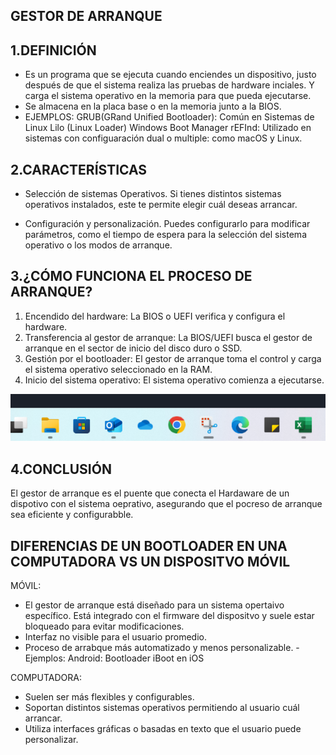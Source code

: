## GESTOR DE ARRANQUE

## 1.DEFINICIÓN
- Es un programa que se ejecuta cuando enciendes un dispositivo, justo después de que el sistema realiza las pruebas de hardware inciales. Y carga el sistema operativo en la memoria para que pueda ejecutarse.
- Se almacena en la placa base o en la memoria junto a la BIOS.
- EJEMPLOS:
    GRUB(GRand Unified Bootloader): Común en Sistemas de Linux
    Lilo (Linux Loader)
    Windows Boot Manager
    rEFInd: Utilizado en sistemas con configuaración dual o multiple: como macOS y Linux.


## 2.CARACTERÍSTICAS
- Selección de sistemas Operativos.
    Si tienes distintos sistemas operativos instalados, este te permite elegir cuál deseas arrancar.

- Configuración y personalización.
    Puedes configurarlo para modificar parámetros, como el tiempo de espera para la selección del sistema operativo o los modos de arranque.


## 3.¿CÓMO FUNCIONA EL PROCESO DE ARRANQUE?
1. Encendido del hardware:
    La BIOS o UEFI verifica y configura el hardware.
2. Transferencia al gestor de arranque:
    La BIOS/UEFI busca el gestor de arranque en el sector de inicio del disco duro o SSD.
3. Gestión por el bootloader:
    El gestor de arranque toma el control y carga el sistema operativo seleccionado en la RAM.
4. Inicio del sistema operativo:
    El sistema operativo comienza a ejecutarse.

![alt text](image.png)

## 4.CONCLUSIÓN
El gestor de arranque es el puente que conecta el Hardaware de un dispotivo con el sistema oeprativo, asegurando que el pocreso de arranque sea eficiente y configurabble.


## DIFERENCIAS DE UN BOOTLOADER EN UNA COMPUTADORA VS UN DISPOSITVO MÓVIL
MÓVIL:
- El gestor de arranque está diseñado para un sistema opertaivo específico. Está integrado con el firmware del dispositvo y suele estar bloqueado para evitar modificaciones.
- Interfaz no visible para el usuario promedio.
- Proceso de arrabque más automatizado y menos personalizable.
-Ejemplos: Android: Bootloader
           iBoot en iOS

COMPUTADORA:
- Suelen ser más flexibles y configurables.
- Soportan distintos sistemas operativos permitiendo al usuario cuál arrancar.
- Utiliza interfaces gráficas o basadas en texto que el usuario puede personalizar.
